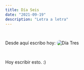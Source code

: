 ```yaml
---
title: Día Seis
date: "2021-09-19"
description: "Letra a letra"
---
```


<!-- date: año-mes-día -->

Desde aquí escribo hoy:
<img src="./1.jpeg" alt="Día Tres" style="border-radius:10px; margin:30px 0;">

Hoy escribir esto. :)
